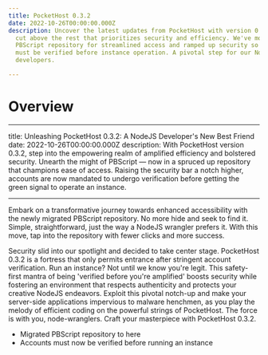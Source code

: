 ```yaml
---
title: PocketHost 0.3.2
date: 2022-10-26T00:00:00.000Z
description: Uncover the latest updates from PocketHost with version 0.3.2, a
  cut above the rest that prioritizes security and efficiency. We've moved the
  PBScript repository for streamlined access and ramped up security so accounts
  must be verified before instance operation. A pivotal step for our NodeJS
  developers.

---
```


# Overview

---
title: Unleashing PocketHost 0.3.2: A NodeJS Developer's New Best Friend
date: 2022-10-26T00:00:00.000Z
description: With PocketHost version 0.3.2, step into the empowering realm of amplified efficiency and bolstered security. Unearth the might of PBScript — now in a spruced up repository that champions ease of access. Raising the security bar a notch higher, accounts are now mandated to undergo verification before getting the green signal to operate an instance. 

---

Embark on a transformative journey towards enhanced accessibility with the newly migrated PBScript repository. No more hide and seek to find it. Simple, straightforward, just the way a NodeJS wrangler prefers it. With this move, tap into the repository with fewer clicks and more success.

Security slid into our spotlight and decided to take center stage. PocketHost 0.3.2 is a fortress that only permits entrance after stringent account verification. Run an instance? Not until we know you're legit. This safety-first mantra of being 'verified before you're amplified' boosts security while fostering an environment that respects authenticity and protects your creative NodeJS endeavors. Exploit this pivotal notch-up and make your server-side applications impervious to malware henchmen, as you play the melody of efficient coding on the powerful strings of PocketHost. The force is with you, node-wranglers. Craft your masterpiece with PocketHost 0.3.2.


- Migrated PBScript repository to here
- Accounts must now be verified before running an instance
